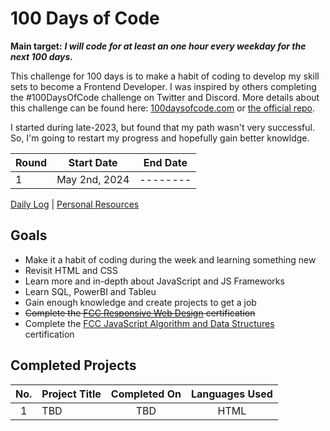 # 100 Days of Code

**Main target:** ***I will code for at least an one hour every weekday for the next 100 days.***

This challenge for 100 days is to make a habit of coding to develop my skill sets to become a Frontend Developer. I was inspired by others completing the #100DaysOfCode challenge on Twitter and Discord. More details about this challenge can be found here: [100daysofcode.com](http://100daysofcode.com/ "100daysofcode.com") or [the official repo](https://github.com/Kallaway/100-days-of-code "the official repo").

I started during late-2023, but found that my path wasn't very successful. So, I'm going to restart my progress and hopefully gain better knowldge.

|Round |  Start Date | End Date |
| ------------ | ------------ | ------------ |
| 1 | May 2nd, 2024 | --------|

[Daily Log](r1-log.md) | [Personal Resources](resources.md)

## Goals
- Make it a habit of coding during the week and learning something new
- Revisit HTML and CSS
- Learn more and in-depth about JavaScript and JS Frameworks
- Learn SQL, PowerBI and Tableu
- Gain enough knowledge and create projects to get a job
- ~~Complete the [FCC Responsive Web Design](https://www.freecodecamp.org/certification/unxdjaay/responsive-web-design/) certification~~
- Complete the [FCC JavaScript Algorithm and Data Structures](https://www.freecodecamp.org/learn/javascript-algorithms-and-data-structures-v8/) certification

## Completed Projects

| No.  |  Project Title  |  Completed On | Languages Used
| :------------: | ------------ | :------------: | :------------: |
| 1  | TBD  |TBD| HTML |
